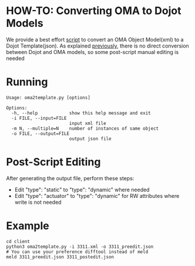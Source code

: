 # HOW-TO: Converting OMA to Dojot Models

We provide a best effort [script](../client/oma2template.py) to convert an OMA 
Object Model(xml) to a Dojot Template(json). As explained [previously](modeling.md),
there is no direct conversion between Dojot and OMA models, so some 
post-script manual editing is needed




# Running

    Usage: oma2template.py [options]
    
    Options:
      -h, --help            show this help message and exit
      -i FILE, --input=FILE
                            input xml file
      -m N, --multiple=N    number of instances of same object
      -o FILE, --output=FILE
                            output json file


# Post-Script Editing

After generating the output file, perform these steps:

- Edit "type": "static" to "type": "dynamic" where needed
- Edit "type": "actuator" to "type": "dynamic" for RW attributes where write is not needed



# Example
    
    cd client
    python3 oma2template.py -i 3311.xml -o 3311_preedit.json
    # You can use your preference difftool instead of meld
    meld 3311_preedit.json 3311_postedit.json
    